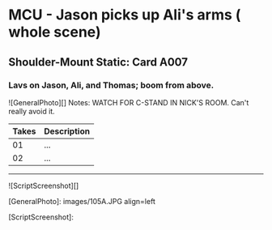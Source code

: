 # MCU - Jason picks up Ali's arms ( whole scene)

## Shoulder-Mount Static: Card A007

### Lavs on Jason, Ali, and Thomas; boom from above.

![GeneralPhoto][]
Notes: WATCH FOR C-STAND IN NICK'S ROOM. Can't really avoid it.

| Takes | Description |
|:---|:----|
| 01 | ... |
| 02 | ... |

----

![ScriptScreenshot][]


[GeneralPhoto]:  images/105A.JPG align=left

[ScriptScreenshot]: 